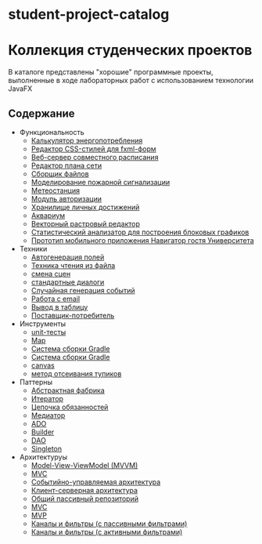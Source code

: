 # student-project-catalog
<h1> Коллекция студенческих проектов </h1>
В каталоге представлены "хорошие" программные проекты, выполненные в ходе лабораторных работ
с использованием технологии JavaFX

## Содержание
- Функциональность
  - [Калькулятор энергопотребления](power_calculate-master/README.md)
  - [Редактор CSS-стилей для fxml-форм](EditorCSS-main/README.md)
  - [Веб-сервер совместного расписания](WebShedule-main/README.md)  
  - [Редактор плана сети](EditorPlaneNetwork-main/README.md)
  - [Сборщик файлов](#сборщик)
  - [Моделирование пожарной сигнализации](AlarmSystem-master/README.md)
  - [Метеостанция](ClientServer-master/README.md)
  - [Модуль авторизации](#versioning)
  - [Хранилище личных достижений](DataBase-developer/README.md)
  - [Аквариум](ThreadsAquarium-master/README.md)
  - [Векторный растровый редактор](GrafRedactor/README.md)
  - [Статистический анализатор для построения блоковых графиков](blocks-diagram-master/README.md)
  - [Прототип мобильного приложения Навигатор гостя Университета](UniversityNavigation-main/README.md)
- Техники
  - [Автогенерация полей](power_calculate-master/README.md)
  - [Техника чтения из файла](power_calculate-master/README.md)
  - [смена сцен](#редактор)
  - [стандартные диалоги](#сборщик)
  - [Случайная генерация событий](AlarmSystem-master/README.md)
  - [Работа с email](#basedata)
  - [Вывод в таблицу](#basedata)
  - [Поставщик-потребитель](ThreadsAquarium-master/README.md)
- Инструменты
  - [unit-тесты](AlarmSystem-master/README.md)
  - [Map](ClientServer-master/README.md)
  - [Система сборки Gradle](power_calculate-master/README.md)
  - [Система сборки Gradle](blocks-diagram-master/README.md)
  - [canvas](GrafRedactor/README.md)
  - [метод отсеивания тупиков](UniversityNavigation-main/README.md)
- Паттерны
  - [Абстрактная фабрика](power_calculate-master/README.md)
  - [Итератор](#сборщик)
  - [Цепочка обязанностей](AlarmSystem-master/README.md)
  - [Медиатор](#versioning)
  - [ADO](#basedata)
  - [Builder](blocks-diagram-master/README.md)
  - [DAO](UniversityNavigation-main/README.md)
  - [Singleton](UniversityNavigation-main/README.md)
- Архитектуруы
  - [Model-View-ViewModel (MVVM)](power_calculate-master/README.md)
  - [MVC](UniversityNavigation-main/README.md)
  - [Событийно-управляемая архитектура](AlarmSystem-master/README.md)  
  - [Клиент-серверная архитектура](ClientServer-master/README.md)
  - [Общий пассивный репозиторий](#basedata)
  - [MVC](GrafRedactor/README.md)
  - [MVP](blocks-diagram-master/README.md)
  - [Каналы и фильтры (с пассивными фильтрами)](#сборщик)
  - [Каналы и фильтры (с активными фильтрами)](ThreadsAquarium-master/README.md)
    
<!-- 
## [Веб-сервер](WebShedule-main/README.md)
  Веб-сервер, использование которого в сфере организации расписания позволит повысить эффективность выполнения операций типа составления совместного расписания. 
### Используемые методы и технологии программирования
  1. Фрейворк Spring boot.
  2. MVC архитектура.
### Паттерны 
  1. Паттерн DAO  для работы с Базой данных.
### Инструменты
  1. Unit-тесты.



## [EditorPlaneNetwork](EditorPlaneNetwork-main/README.md)
  Программный продукт предназначен для построения и отображения плана сети.
### Используемые методы и технологии программирования
   1. MVC архитектура.  
### Паттерны 
  1. Паттерн адаптер.
### Инструменты
  1. Unit-тесты.
   

  
## [Сборщик](https://github.com/vladder2312/JavaCollector.git)
 Сборщик файлов предназначен для создания листинга программного проекта.
Программный продукт позволяет собирать .java файлы в один файл внутри папки. После запуска программного продукта, необходимо выбрать директорию,в которой хранятся файлы с расширением .java. Список необходимых файлов выводится в listView. Далее, выбирается директория, куда будет записан новый файл. После, сообщение о ходе выполнения, в случае успешной или не успешной сборки. Созданный файл имеет название new.java и включает в себя все файлы из выбранной директории.
### Используемые методы и технологии программирования
  1. Использование стандартных диалогов.
### Паттерны 
  1. Паттерн Итератор для прохода по каталогу.
### Инструменты


## [Сигнализация](AlarmSystem-master/README.md)
 Система пожарной сигнализации предназначена для моделирования работы системы пожарной сигнализации. Используется событийное управление.
Датчики активируются в случайное время (шанс 30% каждую секунду). Данное событие обрабатывается следующим образом: В модель записывается номер активированного датчика и переключается цвет датчика на красный. Выводится сообщение о количестве активированных датчиках.
### Используемые методы и технологии программирования
  1. Случайная генерация событий по таймеру.
  2. Событийно-управляемая архитектура.
### Паттерны 
  1. Паттерн Цепочка обязанностей для обработки различных событий.
### Инструменты
  1. Unit-тесты.
  
  
## [Метеостанция](ClientServer-master/README.md)
  Сервер метеонаблюдения предназначен для сбора данных о температуре воздуха в разных населенных пунктах.
  Клиенты передают значения температуры в своем населенном пункте Серверу, могут запросить с Сервера температуру по названию города.
### Используемые методы и технологии программирования
  1. Клиент-серверная архитекутра с простым протоколом.
### Паттерны 

### Инструменты
  1. Использование Map для хранения неповторяющихся данных на Сервере.
   
![Image alt](img/Screenshot_3.png)

## [basedata](DataBase-developer/README.md)
  Хранилище личных достижений предназначено для хранения личных достижений в виде описания и изображения.
  Программный продукт представляет централизованное место хранения личных достижений студента с внешней базой данных. База данных хранит информацию о названии мероприятия, кратком описании, дате проведения и файле награждения. В базу данных можно добавлять и удалять личные достижения. При добавлении достижения пользователю предоставляется возможность выбора файла, с помощью диалогового окна. Информация из базы данных выводятся в элемент TableView. Программный продукт предоставляет возможность поиска по личным достижениям. Имеется возможность отправки файла из приложения на почту. Пользователь выбирает файл с помощью диалогового окна файл и отправляет его на указанный адрес.
### Используемые методы и технологии программирования
  1. Работа с email.
  2. Вывод в таблицу.
### Паттерны 
  1. Паттерн ADO.
### Инструменты
![Image alt](img/Screenshot_4.png)

## [Аквариум](ThreadsAquarium-master/README.md)
  Многопточное приложение, моделирующее аквариум с рыбками (потребителями) и кормом (поставщиками)
### Используемые методы и технологии программирования
  1. Обработка в потоках
  2. Синхронизация общего ресурса - аквариума (канвы для рисования)
### Паттерны 
  1. Поставщик-потребитель
### Инструменты
![Image alt](img/Screenshot_5.png)

## [Векторый растровый редактор](GrafRedactor/README.md)
  Графический редактор позволяет создавать, просматривать, обрабатывать и редактировать цифровые изображения (рисунки, картинки, фотографии) на компьютере.  
Предполагается работа с отдельными точками изображения, которые могут строится в виде набора: «карандаш» - соединение двух точек прямой линией шириной в 1 пиксель; «пипетка» - выбор текущего цвета; «ластик».
### Используемые методы и технологии программирования
  1. MVC архитектура.
### Паттерны 

### Инструменты
  1. Панель для рисования (canvas на fxml-форме).
  2. Пипетка(ColorPicker на fxml-форме).
  3. Ползунок для выбора толщины линии( Slider на  fxml-форме).


## [Статистический анализатор](blocks-diagram-master/README.md)
  Статистический анализатор для построения блоковых графиков имеет возможность сохранения в файл и загрузки из него. Файл текстовый. Добавлять столбцы и строки можно бесконечно. Взаимодействовать можно с главным меню и с таблицей, а именно с её контекстным меню. 
### Используемые методы и технологии программирования
  1. Архитектура MVP
### Паттерны 
  1. Builder (для создания диаграммы)
### Инструменты
  1. Использование системы сборки Gradle.

## [Навигатор](UniversityNavigation-main/README.md)
  Для построения маршрута сначала необходимо ввести начальную точку в поле «От». При введении названия точки, в табличной части будут появляться возможные варианты точек, по введенным данным. Необходимо выбрать из таблицы нужную начальную точку. Таким же образом заполняется поле «До»- конечная точка.
После заполнения данных о точках, необходимо нажать на кнопку «Построить» программа проложит маршрут от и до указанных точек.
В зависимости от указанных точек программа выдаст ту карту где сейчас находится пользователь и оставит доступными для переключения только те этажи, через которые будет проложен путь пользователя. Карту можно приблизить и детально рассмотреть проложенный маршрут, для этого необходимо навести на карту и покрутить колесико мышки. Если пользователь совершил ошибку при заполнении полей формы или необходимо построить новый маршрут необходимо нажать на кнопку «Сбросить». При нажатии на эту кнопку произойдет очищение всех полей формы.
### Используемые методы и технологии программирования
  1. MVC (модель, представление, контроллер)
### Паттерны
  1. DAO
  2. Singleton
### Инструменты
  1. Cоздан метод отсеивания тупиков. -->
